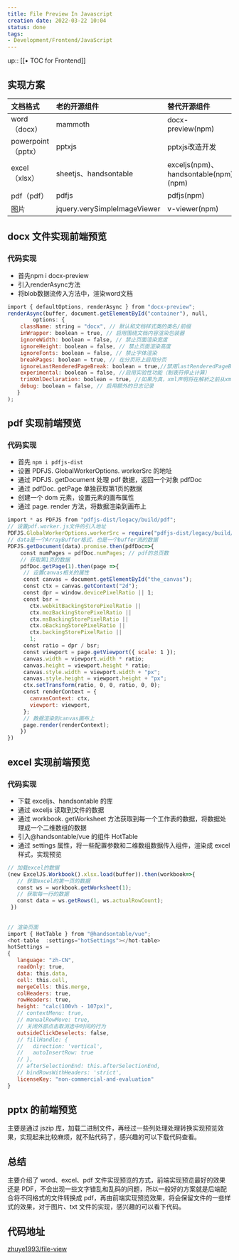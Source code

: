 ```yaml
---
title: File Preview In Javascript
creation date: 2022-03-22 10:04 
status: done
tags:
- Development/Frontend/JavaScript
---
```

up:: [[• TOC for Frontend]]

## 实现方案

| 文档格式           | 老的开源组件                 | 替代开源组件                         |
|:------------------ |:---------------------------- |:------------------------------------ |
| word（docx）       | mammoth                      | docx-preview(npm)                    |
| powerpoint（pptx） | pptxjs                       | pptxjs改造开发                       |
| excel（xlsx）      | sheetjs、handsontable        | exceljs(npm)、handsontable(npm)(npm) |
| pdf（pdf）         | pdfjs                        | pdfjs(npm)                           |
| 图片               | jquery.verySimpleImageViewer | v-viewer(npm)                        |

## docx 文件实现前端预览

### 代码实现
* 首先npm i docx-preview
* 引入renderAsync方法
* 将blob数据流传入方法中，渲染word文档

```js
import { defaultOptions, renderAsync } from "docx-preview";
renderAsync(buffer, document.getElementById("container"), null,
		options: {
	className: string = "docx", // 默认和文档样式类的类名/前缀
	inWrapper: boolean = true, // 启用围绕文档内容渲染包装器
	ignoreWidth: boolean = false, // 禁止页面渲染宽度
	ignoreHeight: boolean = false, // 禁止页面渲染高度
	ignoreFonts: boolean = false, // 禁止字体渲染
	breakPages: boolean = true, // 在分页符上启用分页
	ignoreLastRenderedPageBreak: boolean = true,//禁用lastRenderedPageBreak元素的分页
	experimental: boolean = false, //启用实验性功能（制表符停止计算）
	trimXmlDeclaration: boolean = true, //如果为真，xml声明将在解析之前从xml文档中删除
	debug: boolean = false, // 启用额外的日志记录
   }
);
```

## pdf 实现前端预览

### 代码实现
* 首先 `npm i pdfjs-dist`
* 设置 PDFJS. GlobalWorkerOptions. workerSrc 的地址
* 通过 PDFJS. getDocument 处理 pdf 数据，返回一个对象 pdfDoc
* 通过 pdfDoc. getPage 单独获取第1页的数据
* 创建一个 dom 元素，设置元素的画布属性
* 通过 page. render 方法，将数据渲染到画布上

```js
import * as PDFJS from "pdfjs-dist/legacy/build/pdf";
// 设置pdf.worker.js文件的引入地址
PDFJS.GlobalWorkerOptions.workerSrc = require("pdfjs-dist/legacy/build/pdf.worker.entry.js");
// data是一个ArrayBuffer格式，也是一个buffer流的数据
PDFJS.getDocument(data).promise.then(pdfDoc=>{
	const numPages = pdfDoc.numPages; // pdf的总页数
	// 获取第1页的数据
	pdfDoc.getPage(1).then(page =>{
	 // 设置canvas相关的属性
	 const canvas = document.getElementById("the_canvas");
	 const ctx = canvas.getContext("2d");
	 const dpr = window.devicePixelRatio || 1;
	 const bsr =
	   ctx.webkitBackingStorePixelRatio ||
	   ctx.mozBackingStorePixelRatio ||
	   ctx.msBackingStorePixelRatio ||
	   ctx.oBackingStorePixelRatio ||
	   ctx.backingStorePixelRatio ||
	   1;
	 const ratio = dpr / bsr;
	 const viewport = page.getViewport({ scale: 1 });
	 canvas.width = viewport.width * ratio;
	 canvas.height = viewport.height * ratio;
	 canvas.style.width = viewport.width + "px";
	 canvas.style.height = viewport.height + "px";
	 ctx.setTransform(ratio, 0, 0, ratio, 0, 0);
	 const renderContext = {
	   canvasContext: ctx,
	   viewport: viewport,
	 };
	 // 数据渲染到canvas画布上
	 page.render(renderContext);
	})
})
```

## excel 实现前端预览

### 代码实现

*   下载 exceljs、handsontable 的库
*   通过 exceljs 读取到文件的数据
*   通过 workbook. getWorksheet 方法获取到每一个工作表的数据，将数据处理成一个二维数组的数据
*   引入@handsontable/vue 的组件 HotTable
*   通过 settings 属性，将一些配置参数和二维数组数据传入组件，渲染成 excel 样式，实现预览

```js
// 加载excel的数据
(new ExcelJS.Workbook().xlsx.load(buffer)).then(workbook=>{
   // 获取excel的第一页的数据
   const ws = workbook.getWorksheet(1);
   // 获取每一行的数据
   const data = ws.getRows(1, ws.actualRowCount);
 })
 
 
// 渲染页面
import { HotTable } from "@handsontable/vue";
<hot-table  :settings="hotSettings"></hot-table>
hotSettings = 
{
   language: "zh-CN",
   readOnly: true,
   data: this.data,
   cell: this.cell,
   mergeCells: this.merge,
   colHeaders: true,
   rowHeaders: true,
   height: "calc(100vh - 107px)",
   // contextMenu: true,
   // manualRowMove: true,
   // 关闭外部点击取消选中时间的行为
   outsideClickDeselects: false,
   // fillHandle: {
   //   direction: 'vertical',
   //   autoInsertRow: true
   // },
   // afterSelectionEnd: this.afterSelectionEnd,
   // bindRowsWithHeaders: 'strict',
   licenseKey: "non-commercial-and-evaluation"
}
```

## pptx 的前端预览

主要是通过 jszip 库，加载二进制文件，再经过一些列处理处理转换实现预览效果，实现起来比较麻烦，就不贴代码了，感兴趣的可以下载代码查看。

## 总结

主要介绍了 word、excel、pdf 文件实现预览的方式，前端实现预览最好的效果还是 PDF，不会出现一些文字错乱和乱码的问题，所以一般好的方案就是后端配合将不同格式的文件转换成 pdf，再由前端实现预览效果，将会保留文件的一些样式的效果，对于图片、txt 文件的实现，感兴趣的可以看下代码。

## 代码地址

[zhuye1993/file-view](https://github.com/zhuye1993/file-view)

